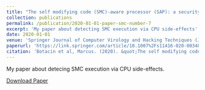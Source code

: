 ```yaml
---
title: "The self modifying code (SMC)-aware processor (SAP): a security look on architectural impact and support"
collection: publications
permalink: /publication/2020-01-01-paper-smc-number-7
excerpt: 'My paper about detecting SMC execution via CPU side-effects'
date: 2020-01-01
venue: 'Springer Journal of Computer Virology and Hacking Techniques (JCVHT)'
paperurl: 'https://link.springer.com/article/10.1007%2Fs11416-020-00348-w'
citation: 'Botacin et al, Marcus. (2020). &quot;The self modifying code (SMC)-aware processor (SAP): a security look on architectural impact and support.&quot; <i>Springer JCVHT</i>. 1(1).'
---
```

My paper about detecing SMC execution via CPU side-effects.

[Download Paper](https://marcusbotacin.github.io/files/SMC_marcus.pdf)

